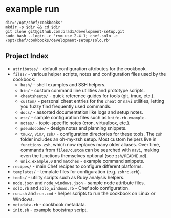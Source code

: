 # example run

```
dir='/opt/chef/cookbooks'
mkdir -p $dir && cd $dir
git clone git@github.com:brad1/development-setup.git
sudo bash --login -c 'rvm use 2.4.1; chef-solo -c /opt/chef/cookbooks/development-setup/solo.rb'
```
## Project Index

- `attributes/` - default configuration attributes for the cookbook.
- `files/` - various helper scripts, notes and configuration files used by the cookbook:
  - `bash/` - shell examples and SSH helpers.
  - `bin/` - custom command line utilities and prototype scripts.
  - `cheatsheets/` - quick reference guides for tools (git, tmux, etc.).
  - `custom/` - personal cheat entries for the `cheat` or `navi` utilities,
    letting you fuzzy find frequently used commands.
  - `docs/` - assorted documentation like logs and setup notes.
  - `etc/` - sample configuration files such as `knife.rb.example`.
  - `notes/` - topic-specific notes (cron, virtualbox, etc.).
  - `pseudocode/` - design notes and planning snippets.
  - `tmux/`, `vim/`, `zsh/` - configuration directories for these tools. The
    `zsh` folder includes an oh-my-zsh setup. Most custom helpers live in
    `functions.zsh`, which now replaces many older aliases. Over time,
    commands from `files/custom` can be searched with `navi`, making even the
    functions themselves optional (see `zsh/README.md`).
  - `unix.example.0` and `matches` - example command snippets.
- `recipes/` - main Chef recipes to configure different platforms.
- `templates/` - template files for configuration (e.g. `zshrc.erb`).
- `tools/` - utility scripts such as Ruby analysis helpers.
- `node.json` and `node_windows.json` - sample node attribute files.
- `solo.rb` and `solo_windows.rb` - Chef solo configuration.
- `run.sh` and `run.cmd` - helper scripts to run the cookbook on Linux or Windows.
- `metadata.rb` - cookbook metadata.
- `init.sh` - example bootstrap script.
